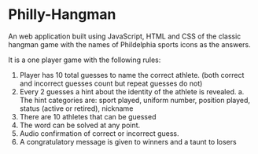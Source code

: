# Philly-Hangman

An web application built using JavaScript, HTML and CSS of the classic hangman game with the names of Phildelphia sports icons as the answers. 

It is a one player game with the following rules:

1. Player has 10 total guesses to name the correct athlete. (both correct and incorrect guesses count but repeat guesses do not)
2. Every 2 guesses a hint about the identity of the athlete is revealed. 
 a. The hint categories are: sport played, uniform number, position played, status (active or retired), nickname
3. There are 10 athletes that can be guessed
4. The word can be solved at any point.
5. Audio confirmation of correct or incorrect guess.
6. A congratulatory message is given to winners and a taunt to losers
 





